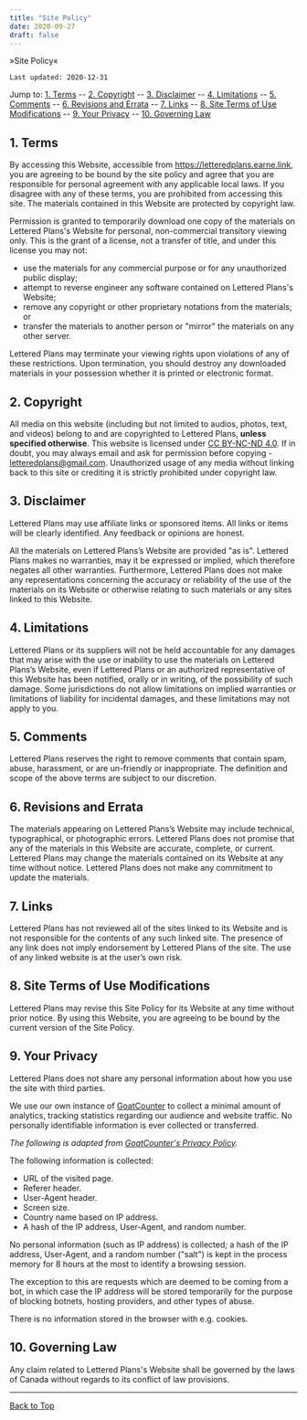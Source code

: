 ```yaml
---
title: "Site Policy"
date: 2020-09-27
draft: false
---
```


»Site Policy«

```
Last updated: 2020-12-31
```

Jump to:
[1. Terms](#1-terms) --
[2. Copyright](#2-copyright) --
[3. Disclaimer](#3-disclaimer) --
[4. Limitations](#4-limitations) --
[5. Comments](#5-comments) --
[6. Revisions and Errata](#6-revisions-and-errata) --
[7. Links](#7-links) --
[8. Site Terms of Use Modifications](#8-site-terms-of-use-modifications) --
[9. Your Privacy](#9-your-privacy) --
[10. Governing Law](#10-governing-law)

## 1. Terms

By accessing this Website, accessible from https://letteredplans.earne.link, you
are agreeing to be bound by the site policy and agree that you are responsible for personal agreement with any
applicable local laws. If you disagree with any of these terms, you are prohibited from accessing this site.
The materials contained in this Website are protected by copyright law.

Permission is granted to temporarily download one copy of the materials on Lettered Plans's Website for personal,
non-commercial transitory viewing only. This is the grant of a license, not a transfer of title, and under this
license you may not:

- use the materials for any commercial purpose or for any unauthorized public display;
- attempt to reverse engineer any software contained on Lettered Plans's Website;
- remove any copyright or other proprietary notations from the materials; or
- transfer the materials to another person or "mirror" the materials on any other server.

Lettered Plans may terminate your viewing rights upon violations of any of these restrictions. Upon termination,
you should destroy any downloaded materials in your possession whether it is printed or electronic format.

## 2. Copyright

All media on this website (including but not limited to audios, photos, text, and videos) belong to and are copyrighted
to Lettered Plans, **unless specified otherwise**. This website is licensed under [CC BY-NC-ND 4.0](http://creativecommons.org/licenses/by-nc-nd/4.0/). If in doubt, you may always email and ask for permission before copying - [letteredplans@gmail.com](mailto:letteredplans@gmail.com). Unauthorized usage of any media without linking back to this site or crediting it is strictly prohibited under copyright law.

## 3. Disclaimer

Lettered Plans may use affiliate links or sponsored items. All links or items will be clearly identified. Any feedback
or opinions are honest.

All the materials on Lettered Plans’s Website are provided "as is". Lettered Plans makes no warranties, may it be
expressed or implied, which therefore negates all other warranties. Furthermore, Lettered Plans does not make any
representations concerning the accuracy or reliability of the use of the materials on its Website or otherwise
relating to such materials or any sites linked to this Website.

## 4. Limitations

Lettered Plans or its suppliers will not be held accountable for any damages that may arise with the use or inability to
use the materials on Lettered Plans’s Website, even if Lettered Plans or an authorized representative of this Website has
been notified, orally or in writing, of the possibility of such damage. Some jurisdictions do not allow limitations on
implied warranties or limitations of liability for incidental damages, and these limitations may not apply to you.

## 5. Comments

Lettered Plans reserves the right to remove comments that contain spam, abuse, harassment, or are un-friendly or inappropriate.
The definition and scope of the above terms are subject to our discretion.

## 6. Revisions and Errata

The materials appearing on Lettered Plans’s Website may include technical, typographical, or photographic errors.
Lettered Plans does not promise that any of the materials in this Website are accurate, complete, or current.
Lettered  Plans may change the materials contained on its Website at any time without notice. Lettered Plans does
not make any commitment to update the materials.

## 7. Links

Lettered Plans has not reviewed all of the sites linked to its Website and is not responsible for the contents of
any such linked site. The presence of any link does not imply endorsement by Lettered Plans of the site. The use
of any linked website is at the user’s own risk.

## 8. Site Terms of Use Modifications

Lettered Plans may revise this Site Policy for its Website at any time without prior notice. By using this Website,
you are agreeing to be bound by the current version of the Site Policy.

## 9. Your Privacy

Lettered Plans does not share any personal information about how you use the site with third parties.

We use our own instance of [GoatCounter](https://www.goatcounter.com/) to collect a minimal amount of analytics, tracking statistics regarding our audience and website traffic. No personally identifiable information is ever collected or transferred.

*The following is adapted from [GoatCounter's Privacy Policy](https://www.goatcounter.com/privacy).*

The following information is collected:

- URL of the visited page.
- Referer header.
- User-Agent header.
- Screen size.
- Country name based on IP address.
- A hash of the IP address, User-Agent, and random number.

No personal information (such as IP address) is collected; a hash of the IP address, User-Agent, and a random number ("salt") is kept in the process memory for 8 hours at the most to identify a browsing session.

The exception to this are requests which are deemed to be coming from a bot, in which case the IP address will be stored temporarily for the purpose of blocking botnets, hosting providers, and other types of abuse.

There is no information stored in the browser with e.g. cookies.

## 10. Governing Law

Any claim related to Lettered Plans's Website shall be governed by the laws of Canada without regards to its conflict
of law provisions.

---

[Back to Top](.)
